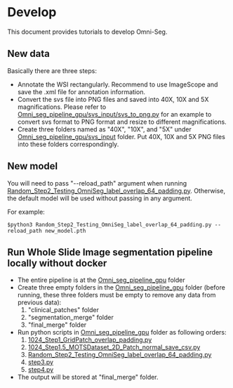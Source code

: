 # Develop

This document provides tutorials to develop Omni-Seg.

## New data
Basically there are three steps:

- Annotate the WSI rectangularly. Recommend to use ImageScope and save the .xml file for annotation information. 
- Convert the svs file into PNG files and saved into 40X, 10X and 5X magnifications. Please refer to [Omni_seg_pipeline_gpu/svs_input/svs_to_png.py](Omni_seg_pipeline_gpu/svs_input/svs_to_png.py) for an example to convert svs format to PNG format and resize to different magnifications.
- Create three folders named as "40X", "10X", and "5X" under [Omni_seg_pipeline_gpu/svs_input](Omni_seg_pipeline_gpu/svs_input) folder. Put 40X, 10X and 5X PNG files into these folders correspondingly. 

## New model

You will need to pass "--reload_path" argument when running [Random_Step2_Testing_OmniSeg_label_overlap_64_padding.py](Omni_seg_pipeline_gpu/Random_Step2_Testing_OmniSeg_label_overlap_64_padding.py). Otherwise, the default model will be used without passing in any argument.

For example:
```
$python3 Random_Step2_Testing_OmniSeg_label_overlap_64_padding.py --reload_path new_model.pth
```

## Run Whole Slide Image segmentation pipeline locally without docker
- The entire pipeline is at the [Omni_seg_pipeline_gpu](Omni_seg_pipeline_gpu/) folder
- Create three empty folders in the [Omni_seg_pipeline_gpu](Omni_seg_pipeline_gpu/) folder (before running, these three folders must be empty to remove any data from previous data): 
  1. "clinical_patches" folder
  2. "segmentation_merge" folder
  3. "final_merge" folder
- Run python scripts in [Omni_seg_pipeline_gpu](Omni_seg_pipeline_gpu/) folder as following orders: 
  1. [1024_Step1_GridPatch_overlap_padding.py](Omni_seg_pipeline_gpu/1024_Step1_GridPatch_overlap_padding.py)
  2. [1024_Step1.5_MOTSDataset_2D_Patch_normal_save_csv.py](Omni_seg_pipeline_gpu/1024_Step1.5_MOTSDataset_2D_Patch_normal_save_csv.py)
  3. [Random_Step2_Testing_OmniSeg_label_overlap_64_padding.py](Omni_seg_pipeline_gpu/Random_Step2_Testing_OmniSeg_label_overlap_64_padding.py)
  4. [step3.py](Omni_seg_pipeline_gpu/step3.py)
  5. [step4.py](Omni_seg_pipeline_gpu/step4.py)
- The output will be stored at "final_merge" folder.
